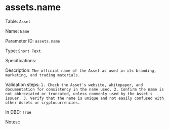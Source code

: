 # assets.name

Table: ```Asset```

Name: ```Name```

Parameter ID: ```assets.name```

Type: ```Short Text```

Specifications: 

Description: ```The official name of the Asset as used in its branding, marketing, and trading materials.```

Validation steps: ```1. Check the Asset's website, whitepaper, and documentation for consistency in the name used.
2. Confirm the name is not abbreviated or truncated, unless commonly used by the Asset's issuer.
3. Verify that the name is unique and not easily confused with other Assets or cryptocurrencies.```

In DBD: ```True```

Notes:: 

